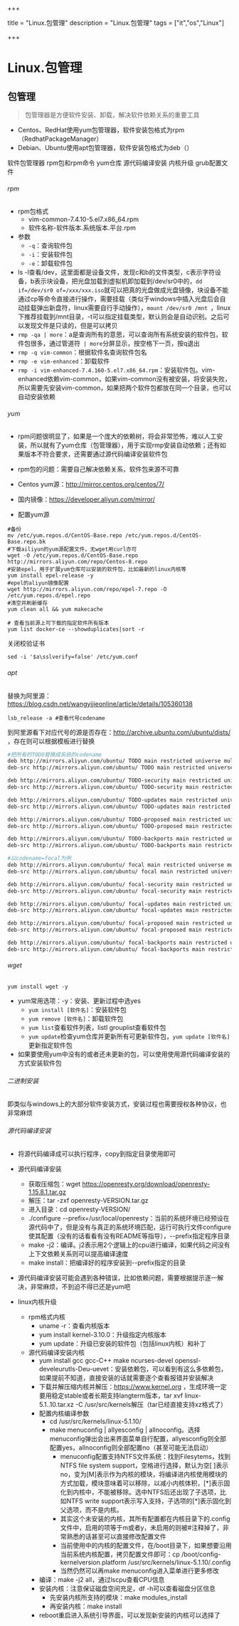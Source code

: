 

+++

title = "Linux.包管理"
description = "Linux.包管理"
tags = ["it","os","Linux"]

+++



# Linux.包管理

## 包管理

> 包管理器是方便软件安装、卸载，解决软件依赖关系的重要工具

- Centos、RedHat使用yum包管理器，软件安装包格式为rpm（RedhatPackageManager）
- Debian、Ubuntu使用apt包管理器，软件安装包格式为deb（）

软件包管理器
rpm包和rpm命令
yum仓库
源代码编译安装
内核升级
grub配置文件

###### rpm

- rpm包格式
  - vim-common-7.4.10-5.el7.x86_64.rpm
  - 软件名称-软件版本.系统版本.平台.rpm
- 参数
  - `-q`：查询软件包
  - `-i`：安装软件包
  - `-e`：卸载软件包
- ls -l查看/dev，这里面都是设备文件，发现c和b的文件类型，c表示字符设备，b表示块设备，把光盘加载到虚拟机即加载到/dev/sr0中的，`dd if=/dev/sr0 of=/xxx/xxx.iso`就可以把真的光盘做成光盘镜像，块设备不能通过cp等命令直接进行操作，需要挂载（类似于windows中插入光盘后会自动挂载弹出新盘符，linux需要自行手动操作），`mount /dev/sr0 /mnt `，linux下推荐挂载到/mnt目录，-t可以指定挂载类型，默认则会是自动识别。之后可以发现文件是只读的，但是可以拷贝
- `rmp -qa | more`：a是查询所有的意思，可以查询所有系统安装的软件包，软件包很多，通过管道符` | more`分屏显示，按空格下一页，按q退出
- `rmp -q vim-common`：根据软件名查询软件包名
- `rmp -e vim-enhanced`：卸载软件
- `rmp -i vim-enhanced-7.4.160-5.el7.x86_64.rpm`：安装软件包。vim-enhanced依赖vim-common，如果vim-common没有被安装，将安装失败，所以需要先安装vim-common，如果把两个软件包都放在同一个目录，也可以自动安装依赖



###### yum

- rpm问题很明显了，如果是一个庞大的依赖树，将会非常恐怖，难以人工安装，所以就有了yum仓库（包管理器），用于实现rmp安装自动依赖；还有如果版本不符合要求，还需要通过源代码编译安装软件包
- rpm包的问题：需要自己解决依赖关系，软件包来源不可靠
- Centos yum源：http://mirror.centos.org/centos/7/
- 国内镜像：https://developer.aliyun.com/mirror/

- 配置yum源

```shell
#备份
mv /etc/yum.repos.d/CentOS-Base.repo /etc/yum.repos.d/CentOS-Base.repo.bk
#下载ailiyun的yum源配置文件，无wget用curl亦可
wget -O /etc/yum.repos.d/CentOS-Base.repo http://mirrors.aliyun.com/repo/Centos-8.repo
#安装epel，用于扩展yum仓库可以安装的软件包，比如最新的linux内核等
yum install epel-release -y
#epel的aliyun镜像配置
wget http://mirrors.aliyun.com/repo/epel-7.repo -O /etc/yum.repos.d/epel.repo
#清空并刷新缓存
yum clean all && yum makecache

# 查看当前源上可下载的指定软件所有版本
yum list docker-ce --showduplicates|sort -r
```

关闭校验证书

```shell
sed -i '$a\sslverify=false' /etc/yum.conf
```



###### apt

替换为阿里源：https://blog.csdn.net/wangyijieonline/article/details/105360138

```shell
lsb_release -a #查看代号codename
```

到阿里源看下对应代号的源是否存在：http://archive.ubuntu.com/ubuntu/dists/ ，存在则可以根据模板进行替换

```sh
#把所有的TODO替换成系统的codename
deb http://mirrors.aliyun.com/ubuntu/ TODO main restricted universe multiverse
deb-src http://mirrors.aliyun.com/ubuntu/ TODO main restricted universe multiverse

deb http://mirrors.aliyun.com/ubuntu/ TODO-security main restricted universe multiverse
deb-src http://mirrors.aliyun.com/ubuntu/ TODO-security main restricted universe multiverse

deb http://mirrors.aliyun.com/ubuntu/ TODO-updates main restricted universe multiverse
deb-src http://mirrors.aliyun.com/ubuntu/ TODO-updates main restricted universe multiverse

deb http://mirrors.aliyun.com/ubuntu/ TODO-proposed main restricted universe multiverse
deb-src http://mirrors.aliyun.com/ubuntu/ TODO-proposed main restricted universe multiverse

deb http://mirrors.aliyun.com/ubuntu/ TODO-backports main restricted universe multiverse
deb-src http://mirrors.aliyun.com/ubuntu/ TODO-backports main restricted universe multiverse
```

```sh
#以codename=focal为例
deb http://mirrors.aliyun.com/ubuntu/ focal main restricted universe multiverse
deb-src http://mirrors.aliyun.com/ubuntu/ focal main restricted universe multiverse

deb http://mirrors.aliyun.com/ubuntu/ focal-security main restricted universe multiverse
deb-src http://mirrors.aliyun.com/ubuntu/ focal-security main restricted universe multiverse

deb http://mirrors.aliyun.com/ubuntu/ focal-updates main restricted universe multiverse
deb-src http://mirrors.aliyun.com/ubuntu/ focal-updates main restricted universe multiverse

deb http://mirrors.aliyun.com/ubuntu/ focal-proposed main restricted universe multiverse
deb-src http://mirrors.aliyun.com/ubuntu/ focal-proposed main restricted universe multiverse

deb http://mirrors.aliyun.com/ubuntu/ focal-backports main restricted universe multiverse
deb-src http://mirrors.aliyun.com/ubuntu/ focal-backports main restricted universe multiverse
```



###### wget

```shell
yum install wget -y
```

- yum常用选项：-y：安装、更新过程中选yes
  - `yum install [软件名]`：安装软件包
  - `yum remove [软件名]`：卸载软件包
  - `yum list`查看软件列表，listl grouplist查看软件包
  - `yum update`检查yum仓库并更新所有可更新软件包，`yum update [软件名]`更新指定软件包
- 如果要使用yum中没有的或者还未更新的包，可以使用使用源代码编译安装的方式安装软件包



###### 二进制安装

即类似与windows上的大部分软件安装方式，安装过程也需要授权各种协议，也非常麻烦



###### 源代码编译安装

- 将源代码编译成可以执行程序，copy到指定目录使用即可
- 源代码编译安装
  - 获取压缩包：wget https://openresty.org/download/openresty-1.15.8.1.tar.gz
  - 解压：tar -zxf openresty-VERSION.tar.gz
  - 进入目录：cd openresty-VERSION/
  - ./configure --prefix=/usr/local/openresty：当前的系统环境已经预设在源代码中了，但是没有与真正的系统环境匹配，运行可执行文件configure使其配置（没有的话看看有没有README等指导），--prefix指定程序目录
  - make -j2：编译。j2表示用2个逻辑上的cpu进行编译，如果代码之间没有上下文依赖关系则可以提高编译速度
  - make install：把编译好的程序安装到--prefix指定的目录
- 源代码编译安装可能会遇到各种错误，比如依赖问题，需要根据提示逐一解决，非常麻烦，不到迫不得已还是yum吧



- linux内核升级
  - rpm格式内核
    - uname -r：查看内核版本
    - yum install kernel-3.10.0：升级指定内核版本
    - yum update：升级已安装的软件包（包括linux内核）和补丁
  - 源代码编译安装内核
    - yum install gcc gcc-C++ make ncurses-devel openssl-develeurutls-Deu-uevet：安装依赖包，可以看到有这么多依赖包，如果提前不知道，直接安装的话就需要逐个查看报错并安装解决
    - 下载并解压缩内核并解压：https://www.kernel.org ，生成环境一定要用稳定stable或者长期支持langterm版本，tar xvf linux-5.1..10.tar.xz -C /usr/src/kernels解压（tar已经直接支持xz格式了）
    - 配置内核编译参数
      - cd /usr/src/kernels/linux-5.1.10/
      - make menuconfig | allyesconfig | allnoconfig。选择menuconfig弹出会出来界面菜单自行配置，allyesconfig则全部配置yes，allnoconfig则全部配置no（甚至可能无法启动）
        - menuconfig配置支持NTFS文件系统：找到Filesytems，找到NTFS file system support，空格进行选择，默认为空[ ]表示no，变为[M]表示作为内核的模块，将编译进内核使用模块的方式加载，模块意味着可以移除，以减小内核体积，[*]表示固化到内核中，不能被移除。选中NTFS后还出现了子选项，比如NTFS write support表示写入支持，子选项的[\*]表示固化到父选项，而不是内核。
        - 其实这个未安装的内核，其所有配置都在内核目录下的.config文件中，启用的项等于m或者y，未启用的则被#注释掉了，非常熟悉的话甚至可以直接修改配置文件
        - 当前使用中的内核的配置文件，在/boot目录下，如果想要沿用当前系统内核配置，拷贝配置文件即可：cp /boot/config-kernelversion.platform /usr/src/kernels/linux-5.1.10/.config
        - 当然仍然可以再make menuconfig进入菜单进行更多修改
    - 编译：make -j2 all，通过lscpu查看CPU信息
    - 安装内核：注意保证磁盘空间充足，df -h可以查看磁盘分区信息
      - 先安装内核所支持的模块：make modules_install
      - 再安装内核：make install
    - reboot重启进入系统引导界面，可以发现新安装的内核可以选择了